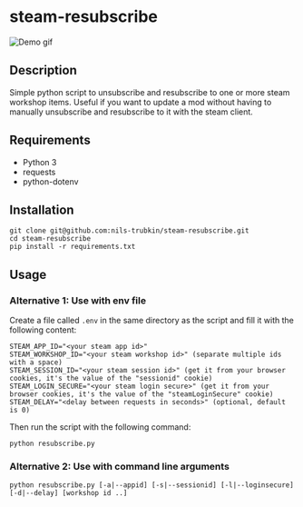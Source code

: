 # steam-resubscribe

![Demo gif](https://raw.githubusercontent.com/nils-trubkin/steam-resubscribe/master/demo.gif)

## Description
Simple python script to unsubscribe and resubscribe to one or more steam workshop items.
Useful if you want to update a mod without having to manually unsubscribe and resubscribe to it with the steam client.

## Requirements
- Python 3
- requests
- python-dotenv

## Installation
```
git clone git@github.com:nils-trubkin/steam-resubscribe.git
cd steam-resubscribe
pip install -r requirements.txt
```

## Usage
### Alternative 1: Use with env file
Create a file called `.env` in the same directory as the script and fill it with the following content:
```
STEAM_APP_ID="<your steam app id>"
STEAM_WORKSHOP_ID="<your steam workshop id>" (separate multiple ids with a space)
STEAM_SESSION_ID="<your steam session id>" (get it from your browser cookies, it's the value of the "sessionid" cookie)
STEAM_LOGIN_SECURE="<your steam login secure>" (get it from your browser cookies, it's the value of the "steamLoginSecure" cookie)
STEAM_DELAY="<delay between requests in seconds>" (optional, default is 0)
```
Then run the script with the following command:
```
python resubscribe.py
```

### Alternative 2: Use with command line arguments
```
python resubscribe.py [-a|--appid] [-s|--sessionid] [-l|--loginsecure] [-d|--delay] [workshop id ..]
```
